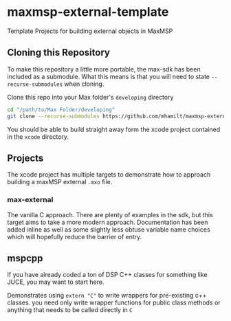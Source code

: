 # maxmsp-external-template
Template Projects for building external objects in MaxMSP

## Cloning this Repository

To make this repository a little more portable, the max-sdk has been included as a submodule. What this means is that you will need to state `--recurse-submodules` when cloning.

Clone this repo into your Max folder's `developing` directory

```sh
cd "/path/to/Max Folder/developing"
git clone --recurse-submodules https://github.com/mhamilt/maxmsp-external-template.git
```

You should be able to build straight away form the xcode project contained in the `xcode` directory.

## Projects

The xcode project has multiple targets to demonstrate how to approach building a maxMSP external `.mxo` file.

### max-external

The vanilla C approach. There are plenty of examples in the sdk, but this target aims to take a more modern approach.  Documentation has been added inline as well as some slightly less obtuse variable name choices which will hopefully reduce the barrier of entry.

## mspcpp

If you have already coded a ton of DSP C++ classes for something like JUCE, you may want to start here.

Demonstrates using `extern "C"` to write wrappers for pre-existing c++ classes. you need only write wrapper functions for public class methods or anything that needs to be called directly in `C`
